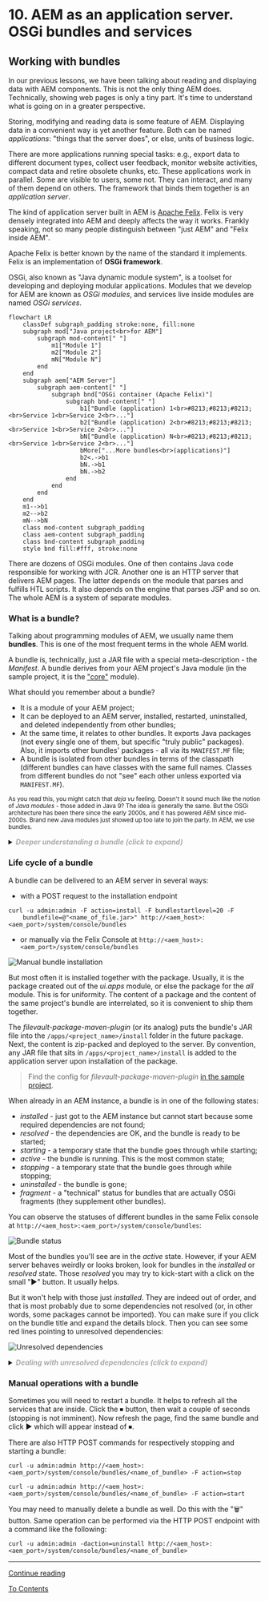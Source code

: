 # 10. AEM as an application server. OSGi bundles and services

## Working with bundles

In our previous lessons, we have been talking about reading and displaying data with AEM components. This is not the only thing AEM does. Technically, showing web pages is only a tiny part. It's time to understand what is going on in a greater perspective.

Storing, modifying and reading data is some feature of AEM. Displaying data in a convenient way is yet another feature. Both can be named _applications_: "things that the server does", or else, units of business logic. 

There are more applications running special tasks: e.g., export data to different document types, collect user feedback, monitor website activities, compact data and retire obsolete chunks, etc. These applications work in parallel. Some are visible to users, some not. They can interact, and many of them depend on others. The framework that binds them together is an _application server_.

The kind of application server built in AEM is [Apache Felix](https://felix.apache.org/documentation/index.html). Felix is very densely integrated into AEM and deeply affects the way it works. Frankly speaking, not so many people distinguish between "just AEM" and "Felix inside AEM".

Apache Felix is better known by the name of the standard it implements. Felix is an implementation of **OSGi framework**. 

OSGi, also known as "Java dynamic module system", is a toolset for developing and deploying modular applications. Modules that we develop for AEM are known as _OSGi modules_, and services live inside modules are named _OSGi services_.

```mermaid
flowchart LR
    classDef subgraph_padding stroke:none, fill:none
    subgraph mod["Java project<br>for AEM"]
        subgraph mod-content[" "]
            m1["Module 1"]
            m2["Module 2"]
            mN["Module N"]
        end
    end
    subgraph aem["AEM Server"]
        subgraph aem-content[" "]
            subgraph bnd["OSGi container (Apache Felix)"]
                subgraph bnd-content[" "]
                    b1["Bundle (application) 1<br>#8213;#8213;#8213;<br>Service 1<br>Service 2<br>..."]
                    b2["Bundle (application) 2<br>#8213;#8213;#8213;<br>Service 1<br>Service 2<br>..."]
                    bN["Bundle (application) N<br>#8213;#8213;#8213;<br>Service 1<br>Service 2<br>..."]
                    bMore["...More bundles<br>(applications)"]
                    b2<.->b1
                    bN.->b1
                    bN.->b2
                end
            end
        end
    end
    m1-->b1
    m2-->b2
    mN-->bN
    class mod-content subgraph_padding
    class aem-content subgraph_padding
    class bnd-content subgraph_padding
    style bnd fill:#fff, stroke:none
```
There are dozens of OSGi modules. One of then contains Java code responsible for working with JCR. Another one is an HTTP server that delivers AEM pages. The latter depends on the module that parses and fulfills HTL scripts. It also depends on the engine that parses JSP and so on. The whole AEM is a system of separate modules.

### What is a bundle?

Talking about programming modules of AEM, we usually name them **bundles**. This is one of the most frequent terms in the whole AEM world.

A bundle is, technically, just a JAR file with a special meta-description - the _Manifest_. A bundle derives from your AEM project's Java module (in the sample project, it is the ["core"](/project/core) module). 

What should you remember about a bundle?

* It is a module of your AEM project;
* It can be deployed to an AEM server, installed, restarted, uninstalled, and deleted independently from other bundles;
* At the same time, it relates to other bundles. It exports Java packages (not every single one of them, but specific "truly public" packages). Also, it imports other bundles' packages - all via its `MANIFEST.MF` file;
* A bundle is isolated from other bundles in terms of the classpath (different bundles can have classes with the same full names. Classes from different bundles do not "see" each other unless exported via `MANIFEST.MF`).

<small>As you read this, you might catch that _deja vu_ feeling. Doesn't it sound much like the notion of _Java modules_ - those added in Java 9? The idea is generally the same. But the OSGi architecture has been there since the early 2000s, and it has powered AEM since mid-2000s. Brand new Java modules just showed up too late to join the party. In AEM, we use bundles.</small>

<details>
<summary><em style="color:#aaa; font-weight: bold">Deeper understanding a bundle (click to expand)</em></summary>

<b>Why does your _core_ module compile into a bundle?</b> 

There is a Maven plugin responsible for this. In the sample project, this is _bnd-maven-plugin_.

```xml
<plugin>
    <groupId>biz.aQute.bnd</groupId>
    <artifactId>bnd-maven-plugin</artifactId>
    <version>${bnd.version}</version>
    <executions>
        <execution>
            <id>bnd-process</id>
            <goals>
                <goal>bnd-process</goal>
            </goals>
            <configuration>
                <bnd>
                    <![CDATA[
                        Bundle-Category: ${componentGroupName}
                        -exportcontents: ${removeall;${packages;};${packages;CONDITIONAL}}
                        -noextraheaders: true
                        -snapshot: SNAPSHOT
                        Bundle-DocURL:
                        -plugin org.apache.sling.caconfig.bndplugin.ConfigurationClassScannerPlugin
                        -plugin org.apache.sling.bnd.models.ModelsScannerPlugin
                    ]]>
                </bnd>
            </configuration>
        </execution>
    </executions>
    <dependencies>
        <!-- ... -->
    </dependencies>
</plugin>
```

(In a project you will be working on some day there might be an alternative - e.g., _maven-bundle-plugin_.)

The plugin composes the `MANIFEST.MF` file and, optionally, puts additional resources into the JAR file. This is done by processing instructions like those passed in the `<bnd>` section. You can read about them [here](https://github.com/bndtools/bnd/blob/master/maven/bnd-maven-plugin/README.md). Most of the time the set displayed above will work OK.

As the `MANIFEST.MF` is created, you can find it inside the compiled JAR file under the _target_ folder:

![MANIFEST.MF file location](./img/manifest-mf-location.png)

... and it looks like this:
```
Manifest-Version: 1.0
Created-By: Apache Maven Bundle Plugin
Build-Jdk-Spec: 11
Bnd-LastModified: 1665185525517
Build-Jdk: 11.0.13
Bundle-Description: Core bundle for Sample AEM Project
Bundle-ManifestVersion: 2
Bundle-Name: Sample AEM Project - Core
Bundle-SymbolicName: com.exadel.aem.sample-project.core
Bundle-Version: 1.0.0.SNAPSHOT
Export-Package: com.exadel.aem.core.models;uses:="org.apache.sling.api,o
 rg.apache.sling.api.resource,org.apache.sling.models.annotations";versi
 on="1.0.0"
Import-Package: javax.inject;version="0.0.0",javax.annotation;version="0
 .0.0",org.apache.sling.api;resolution:=optional;version="[2.3,3)",org.a
 pache.sling.api.resource;resolution:=optional;version="[2.12,3)",org.ap
 ache.sling.models.annotations;resolution:=optional;version="[1.5,2)",or
 g.apache.sling.models.annotations.injectorspecific;resolution:=optional
 ;version="[1.1,2)",org.apache.sling.models.factory;resolution:=optional
 ;version="[1.4,2)"
Require-Capability: osgi.ee;filter:="(&(osgi.ee=JavaSE)(version=11))"
Sling-Model-Packages: com.exadel.aem.core.models
Tool: Bnd-5.1.1.202006162103
```
You can learn about the sections of `MANIFEST.MF` and what they are for in [this document](https://www.vogella.com/tutorials/OSGi/article.html#the-manifest-file-manifest-mf).

<b>How is the manifest created?</b>

The _bnd-maven-plugin_ scans Java classes of the current module, processes annotations, and extracts info to put in the manifest. Also, it adds some data from the plugin's config. You don't have to create a manifest by hand. You just provide proper annotations (such as `@Model`) and adequate plugin config.

<b>Ways to deal with JAR files without a manifest</b>

Only JAR files with a manifest can be installed as parts of the AEM's application container. However, some features you need may come from a 3rd-party library that does not have an OSGi manifest. Such libraries as _jsoup_, _pdfbox_, _zip4j_, etc., do not have manifests. That's why they speak of "OSGi-ready" and "non-OSGi-ready" libraries.

How should we deal with the latter? 

Sometimes an OSGi-ready variant of a library can still be found, although not as famous as a "usual" one. This is the story of _Apache Commons_ or _Gson_, etc. Try to find it and add to your project's dependencies.

Other times they suggest that you embed a non-OSGi-ready JAR into the artifact that you build out of your module. 

If you use _bnd-maven-plugin_ add to the plugin's config a line like the following:
```xml
<bnd>
<![CDATA[
    ...
    -includeresource: <artifact_ID>-<artifact_version>.jar;lib:=true
]]>
</bnd>
```

The name of the JAR can look like `jsoup-1.15.3.jar`. Also, the important part is `lib:=true`. Thus we make sure that the _.class_ files present in the JAR file are added to the classpath of the current module.

> Note: this way we are actually adding a dependency `jsoup` in the POM of our sample project's [core module](/project/core/pom.xml). Please note: to make sure that the version of `jsoup` is the same across the project, we extract it into the Maven property `${org.jsoup.version}`.

If you use _maven-bundle-plugin_, embedding goes even simpler:

```xml
<configuration>
    <instructions>
        <!-- ... -->
        <Embed-Dependency>*;scope=compile</Embed-Dependency>
    </instructions>
</configuration>
```
If the needed library is a Maven dependency in the compile scope, it will just be embedded. <small>The wildcard here is for any dependency. Instead, you may specify a concrete artifact ID like `jsoup`.</small>

<small>Else, you can turn a foreign JAR file into an OSGi-compliant library by creating and embedding a manifest by hand. See explanation [here](https://dev.lucee.org/t/how-do-i-convert-an-existing-jar-file-into-an-osgi-bundle/374). We don't fairly recommend this approach, though.</small>
</details>

### Life cycle of a bundle

A bundle can be delivered to an AEM server in several ways:
- with a POST request to the installation endpoint 
```
curl -u admin:admin -F action=install -F bundlestartlevel=20 -F 
    bundlefile=@"<name_of_file.jar>" http://<aem_host>:<aem_port>/system/console/bundles
```
- or manually via the Felix Console at `http://<aem_host>:<aem_port>/system/console/bundles`

![Manual bundle installation](./img/manual-bundle-install.png)

But most often it is installed together with the package. Usually, it is the package created out of the _ui.apps_ module, or else the package for the _all_ module. This is for uniformity. The content of a package and the content of the same project's bundle are interrelated, so it is convenient to ship them together. 

The _filevault-package-maven-plugin_ (or its analog) puts the bundle's JAR file into the `/apps/<project_name>/install` folder in the future package. Next, the content is zip-packed and deployed to the server. By convention, any JAR file that sits in `/apps/<project_name>/install` is added to the application server upon installation of the package.

> Find the config for _filevault-package-maven-plugin_ [in the sample project](/project/all/pom.xml).

When already in an AEM instance, a bundle is in one of the following states:
- *installed* - just got to the AEM instance but cannot start because some required dependencies are not found;
- *resolved* - the dependencies are OK, and the bundle is ready to be started;
- *starting* - a temporary state that the bundle goes through while starting;
- *active* - the bundle is running. This is the most common state;
- *stopping* - a temporary state that the bundle goes through while stopping;
- *uninstalled* - the bundle is gone;
- *fragment* - a "technical" status for bundles that are actually OSGi fragments (they supplement other bundles).

You can observe the statuses of different bundles in the same Felix console at `http://<aem_host>:<aem_port>/system/console/bundles`:

![Bundle status](./img/bundle-status.png)

Most of the bundles you'll see are in the _active_ state. However, if your AEM server behaves weirdly or looks broken, look for bundles in the _installed_ or _resolved_ state. Those _resolved_ you may try to kick-start with a click on the small "▶" button. It usually helps.

But it won't help with those just _installed_. They are indeed out of order, and that is most probably due to some dependencies not resolved (or, in other words, some packages cannot be imported). You can make sure if you click on the bundle title and expand the details block. Then you can see some red lines pointing to unresolved dependencies:

![Unresolved dependencies](./img/unresolved-dependencies.png)

<details>
<summary><em style="color:#aaa; font-weight: bold">Dealing with unresolved dependencies (click to expand)</em></summary>

A bundle can start when it is able to reach all the stuff listed in the `Import-Packages` section of `MANIFEST.MF`. Notably, the required packages must not just be there but also have particular versions like `[2.12,3)` (reads: "a version from 2.12, inclusive, up to 3, exclusive). 

These limitations come from Maven analyzing the `pom.xml` file, exactly its "dependencies" section. There are some dependencies declared as _provided_. That is, you expect them to be present on the server. Maven converts these "expectations" into the `Inported-Packages` content. If you were mistaken expecting a particular item to be provided, the "cannot be resolved" error is just around the corner.

So, the first thing you must do is revise your dependencies. Try to search the `/system/console/bundles` page for the name of the dependency that you need and that is reported missing. It might still be there but with a different version. Then you can just amend the version in `pom.xml`.

Otherwise, it is not there. The `org.jsoup` thing in the screenshot above is just that case. Often this is due to the dependency being a non-OSGi-ready one. Then you can consider changing the scope to _provided_ and making sure the appropriate JAR file embeds into the bundle of your own as we discussed above.

Yet another option is adding the following to _bnd-maven-plugin_:
```xml
<bnd>
<![CDATA[
    ...
    Import-Package: *;resolution:=optional
]]>
</bnd>
```
 `*` means "any package at all". You can narrow down the instruction to a particular package, like `org.jsoup;resolution:=optional`.

And again, a similar thing can be done with _maven-bundle-plugin_ if your project uses it:

```xml
<configuration>
    <instructions>
        <!-- ... -->
        <Import-Package>*;resolution:=optional</Import-Package>
    </instructions>
</configuration>
```

This way, you instruct the OSGi framework that a missing dependency is not a blocker for the bundle to start. Be careful, though. It makes little sense ignoring the absence of a class if you are going to use it. This will only lead to the likes of `ClassNotFoundException` later on. 

The optional resolution makes sense if you don't even have an idea what the red-colored packages in the _Felix Console_ are. In this case, they are probably _transitive dependencies_ (own dependencies of a dependency of yours). Chances are that your application can live without them. At least, you can try.  

Quite often, the _Felix Console_ shows in red the packages from another bundle of yours. It means that this other bundle could not start in its own turn. You need to locate that bundle and try to troubleshoot it. As you succeed, chances are that both your bundles will be up and running.
</details>

### Manual operations with a bundle

Sometimes you will need to restart a bundle. It helps to refresh all the services that are inside. Click the ⏹ button, then wait a couple of seconds (stopping is not imminent). Now refresh the page, find the same bundle and click ▶ which will appear instead of ⏹.

There are also HTTP POST commands for respectively stopping and starting a bundle:
```
curl -u admin:admin http://<aem_host>:<aem_port>/system/console/bundles/<name_of_bundle> -F action=stop

curl -u admin:admin http://<aem_host>:<aem_port>/system/console/bundles/<name_of_bundle> -F action=start
```

You may need to manually delete a bundle as well. Do this with the "🗑" button. Same operation can be performed via the HTTP POST endpoint with a command like the following:
```
curl -u admin:admin -daction=uninstall http://<aem_host>:<aem_port>/system/console/bundles/<name_of_bundle>
```
---

[Continue reading](part2.md)

[To Contents](../../../README.md)
